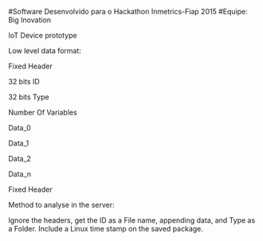 #Software Desenvolvido para o Hackathon Inmetrics-Fiap 2015
#Equipe: Big Inovation

IoT Device prototype

Low level data format:

Fixed Header

32 bits ID

32 bits Type

Number Of Variables

Data_0

Data_1

Data_2

Data_n

Fixed Header

Method to analyse in the server:

Ignore the headers, get the ID as a File name, appending data, and Type as a Folder.
Include a Linux time stamp on the saved package.
